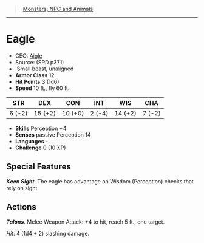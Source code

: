 ﻿---
!MonsterItem
Family: MonsterVO
Type: beast
Size: Small
Alignment: unaligned
ArmorClass: 12
HitPoints: 3 (1d6)
Speed: 10 ft., fly 60 ft.
Strength: ' 6 (-2)'
Dexterity: 15 (+2)
Constitution: 10 (+0)
Intelligence: ' 2 (-4)'
Wisdom: 14 (+2)
Charisma: ' 7 (-2)'
Skills: Perception +4
Senses: passive Perception 14
Languages: '-'
Challenge: 0 (10 XP)
Id: monsters_vo.md#eagle
ParentLink: monsters_vo.md#monsters-npc-and-animals
Name: Eagle
ParentName: Monsters, NPC and Animals
NameLevel: 1
AltName: '[Aigle](hd_monsters_aigle.md)'
Source: (SRD p371)
Attributes: {}
AttributesDictionary: >+
  {}

---
> [Monsters, NPC and Animals](srd_monsters.md)

---

# Eagle

- CEO: [Aigle](hd_monsters_aigle.md)
- Source: (SRD p371)
-  Small beast, unaligned
- **Armor Class** 12
- **Hit Points** 3 (1d6)
- **Speed** 10 ft., fly 60 ft.

|STR|DEX|CON|INT|WIS|CHA|
|---|---|---|---|---|---|
| 6 (-2)|15 (+2)|10 (+0)| 2 (-4)|14 (+2)| 7 (-2)|

- **Skills** Perception +4
- **Senses** passive Perception 14
- **Languages** -
- **Challenge** 0 (10 XP)

## Special Features

**_Keen Sight_**. The eagle has advantage on Wisdom (Perception) checks that rely on sight.

## Actions

**_Talons_**. Melee Weapon Attack: +4 to hit, reach 5 ft., one target.

_Hit_: 4 (1d4 + 2) slashing damage.


